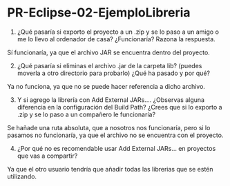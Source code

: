 # PR-Eclipse-02-EjemploLibreria

1. ¿Qué pasaría si exporto el proyecto a un .zip y se lo paso a un amigo o me lo llevo al ordenador de casa? ¿Funcionaría? Razona la respuesta.

Sí funcionaría, ya que el archivo JAR se encuentra dentro del proyecto.

2. ¿Qué pasaría si eliminas el archivo .jar de la carpeta lib? (puedes moverla a otro directorio para probarlo) ¿Qué ha pasado y por qué?

Ya no funciona, ya que no se puede hacer referencia a dicho archivo.

3. Y si agrego la librería con Add External JARs.... ¿Observas alguna diferencia en la configuración del Build Path? ¿Crees que si lo exporto a .zip y se lo paso a un compañero le funcionaría?

Se hañade una ruta absoluta, que a nosotros nos funcionaría, pero si lo pasamos no funcionaría, ya que el archivo no se encuentra con el proyecto.

4. ¿Por qué no es recomendable usar Add External JARs… en proyectos que vas a compartir?

Ya que el otro usuario tendría que añadir todas las librerias que se estén utilizando.

